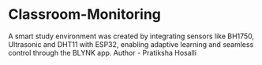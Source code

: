 # Classroom-Monitoring
A smart study environment was created by integrating sensors like BH1750, Ultrasonic and DHT11 with ESP32, enabling adaptive learning and seamless control through the BLYNK app.
Author - Pratiksha Hosalli

